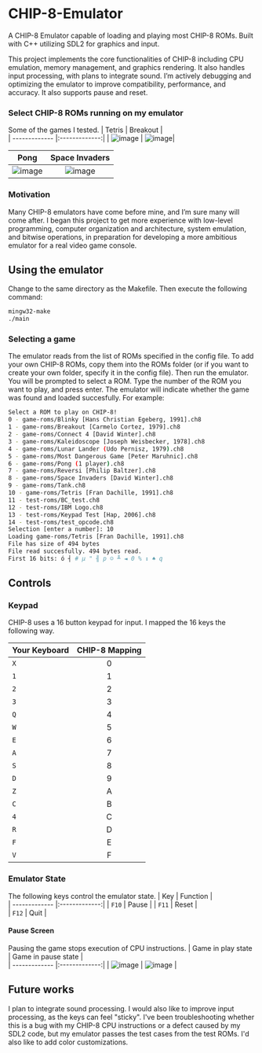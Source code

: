 # CHIP-8-Emulator
A CHIP-8 Emulator capable of loading and playing most CHIP-8 ROMs. Built with C++ utilizing SDL2 for graphics and input.

This project implements the core functionalities of CHIP-8 including CPU emulation, memory management, and graphics rendering. It also handles input processing, with plans to integrate sound. I’m actively debugging and optimizing the emulator to improve compatibility, performance, and accuracy. It also supports pause and reset.

### Select CHIP-8 ROMs running on my emulator
Some of the games I tested. 
| Tetris        | Breakout      |     
| ------------- |:-------------:|
| ![image](https://github.com/nicholaswile/CHIP-8-Emulator/assets/74445404/68f55dbe-40d8-4cde-b695-975c22a17559) | ![image](https://github.com/nicholaswile/CHIP-8-Emulator/assets/74445404/788300e4-f820-4698-9710-9b8abb12a958)|

| Pong          | Space Invaders|     
| ------------- |:-------------:|
| ![image](https://github.com/nicholaswile/CHIP-8-Emulator/assets/74445404/d9c07efa-6b8e-4e30-8ba8-c255470d12aa) | ![image](https://github.com/nicholaswile/CHIP-8-Emulator/assets/74445404/af6c55f6-c0e1-40bb-9c71-f72b3dee42cf) |

### Motivation
Many CHIP-8 emulators have come before mine, and I’m sure many will come after. I began this project to get more experience with low-level programming, computer organization and architecture, system emulation, and bitwise operations, in preparation for developing a more ambitious emulator for a real video game console. 

## Using the emulator
Change to the same directory as the Makefile. Then execute the following command:
```bash
mingw32-make
./main
```

### Selecting a game
The emulator reads from the list of ROMs specified in the config file. To add your own CHIP-8 ROMs, copy them into the ROMs folder (or if you want to create your own folder, specify it in the config file). Then run the emulator. You will be prompted to select a ROM. Type the number of the ROM you want to play, and press enter. The emulator will indicate whether the game was found and loaded succesfully. For example:

```bash
Select a ROM to play on CHIP-8!
0 - game-roms/Blinky [Hans Christian Egeberg, 1991].ch8 
1 - game-roms/Breakout [Carmelo Cortez, 1979].ch8       
2 - game-roms/Connect 4 [David Winter].ch8
3 - game-roms/Kaleidoscope [Joseph Weisbecker, 1978].ch8
4 - game-roms/Lunar Lander (Udo Pernisz, 1979).ch8
5 - game-roms/Most Dangerous Game [Peter Maruhnic].ch8
6 - game-roms/Pong (1 player).ch8
7 - game-roms/Reversi [Philip Baltzer].ch8
8 - game-roms/Space Invaders [David Winter].ch8
9 - game-roms/Tank.ch8
10 - game-roms/Tetris [Fran Dachille, 1991].ch8
11 - test-roms/BC_test.ch8
12 - test-roms/IBM Logo.ch8
13 - test-roms/Keypad Test [Hap, 2006].ch8
14 - test-roms/test_opcode.ch8
Selection [enter a number]: 10
Loading game-roms/Tetris [Fran Dachille, 1991].ch8
File has size of 494 bytes
File read succesfully. 494 bytes read.
First 16 bits: ó ┤ # µ " ╢ p ☺ ╨ ◄ 0 % ↕ ♠ q  
```

## Controls
### Keypad
CHIP-8 uses a 16 button keypad for input. I mapped the 16 keys the following way. 

| Your Keyboard | CHIP-8 Mapping|     
| ------------- |:-------------:|
| `X`           | 0             |
| `1`           | 1             |  
| `2`           | 2             |  
| `3`           | 3             |
| `Q`           | 4             |  
| `W`           | 5             |  
| `E`           | 6             |
| `A`           | 7             |  
| `S`           | 8             |  
| `D`           | 9             |
| `Z`           | A             |
| `C`           | B             |  
| `4`           | C             |  
| `R`           | D             |  
| `F`           | E             |  
| `V`           | F             |  

### Emulator State
The following keys control the emulator state. 
| Key           | Function      |     
| ------------- |:-------------:|
| `F10`         | Pause         |
| `F11`         | Reset         |  
| `F12`         | Quit          |  

#### Pause Screen
Pausing the game stops execution of CPU instructions. 
| Game in play state | Game in pause state |     
| -------------      |:-------------:|
| ![image](https://github.com/nicholaswile/CHIP-8-Emulator/assets/74445404/6956ca1e-70a4-42ed-aa2f-18f5a0df13f5) | ![image](https://github.com/nicholaswile/CHIP-8-Emulator/assets/74445404/4e9be257-c8ca-458f-86cb-eb44a275c94c) |


## Future works
I plan to integrate sound processing. I would also like to improve input processing, as the keys can feel "sticky". I've been troubleshooting whether this is a bug with my CHIP-8 CPU instructions or a defect caused by my SDL2 code, but my emulator passes the test cases from the test ROMs. I'd also like to add color customizations. 



